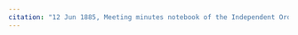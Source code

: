 ```yaml
---
citation: "12 Jun 1885, Meeting minutes notebook of the Independent Order of Good Templars, High Bridge Lodge No. 296, Tompkins County History Center, Ithaca NY."
---
```



